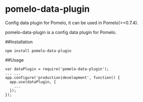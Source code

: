 pomelo-data-plugin
======================

Config data plugin for Pomelo, it can be used in Pomelo(>=0.7.4).

pomelo-data-plugin is a config data plugin for Pomelo.

##Installation

```
npm install pomelo-data-plugin
```

##Usage

```
var dataPlugin = require('pomelo-data-plugin');
... ...
app.configure('production|development', function() {
  app.use(dataPlugin, {
    ...
  });
});
```

